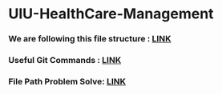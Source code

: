 # UIU-HealthCare-Management

### We are following this file structure : [LINK](https://github.com/TashinParvez/UIU-HealthCare-Management/blob/main/structure.md?plain=1)
### Useful Git Commands : [LINK](https://github.com/TashinParvez/UIU-HealthCare-Management/blob/main/gitCommand.md)
### File Path Problem Solve: [LINK](https://github.com/TashinParvez/UIU-Web-Programming/blob/main/Others/FilePath.md)


